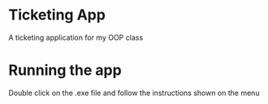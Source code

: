 # Ticketing App
A ticketing application for my OOP class 

# Running the app
Double click on the .exe file and follow the instructions shown on the menu
